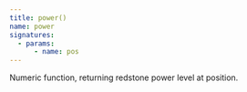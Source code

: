 ```yaml
---
title: power()
name: power
signatures:
  - params:
      - name: pos
---
```


Numeric function, returning redstone power level at position.
